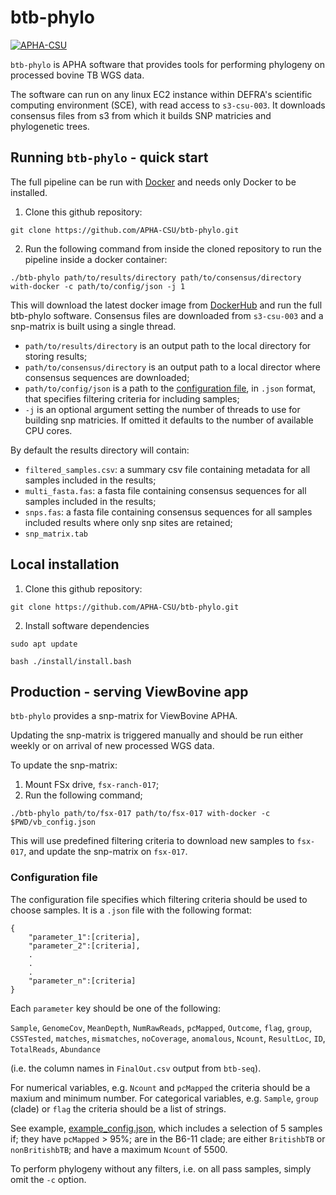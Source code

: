 # **btb-phylo**

[![APHA-CSU](https://circleci.com/gh/APHA-CSU/btb-phylo.svg?style=svg)](https://app.circleci.com/pipelines/github/APHA-CSU)

`btb-phylo` is APHA software that provides tools for performing phylogeny on processed bovine TB WGS data.

The software can run on any linux EC2 instance within DEFRA's scientific computing environment (SCE), with read access to `s3-csu-003`. It downloads consensus files from s3 from which it builds SNP matricies and phylogenetic trees.

## Running `btb-phylo` - quick start

The full pipeline can be run with [Docker](https://www.docker.com/) and needs only Docker to be installed. 

1. Clone this github repository:
```
git clone https://github.com/APHA-CSU/btb-phylo.git
```
2. Run the following command from inside the cloned repository to run the pipeline inside a docker container:

```
./btb-phylo path/to/results/directory path/to/consensus/directory with-docker -c path/to/config/json -j 1  
```

This will download the latest docker image from [DockerHub](https://hub.docker.com/r/aphacsubot/btb-phylo) and run the full btb-phylo software. Consensus files are downloaded from `s3-csu-003` and a snp-matrix is built using a single thread. 

- `path/to/results/directory` is an output path to the local directory for storing results; 
- `path/to/consensus/directory` is an output path to a local director where consensus sequences are downloaded; 
- `path/to/config/json` is a path to the [configuration file](#config-file), in `.json` format, that specifies filtering criteria for including samples;
- `-j` is an optional argument setting the number of threads to use for building snp matricies. If omitted it defaults to the number of available CPU cores.

By default the results directory will contain:
- `filtered_samples.csv`: a summary csv file containing metadata for all samples included in the results;
- `multi_fasta.fas`: a fasta file containing consensus sequences for all samples included in the results;
- `snps.fas`: a fasta file containing consensus sequences for all samples included results where only snp sites are retained;
- `snp_matrix.tab`

## Local installation
1. Clone this github repository:
```
git clone https://github.com/APHA-CSU/btb-phylo.git
```
2. Install software dependencies
```
sudo apt update
```
```
bash ./install/install.bash
```

## Production - serving ViewBovine app

`btb-phylo` provides a snp-matrix for ViewBovine APHA. 

Updating the snp-matrix is triggered manually and should be run either weekly or on arrival of new processed WGS data.

To update the snp-matrix:

1. Mount FSx drive, `fsx-ranch-017`;
2. Run the following command; 
```
./btb-phylo path/to/fsx-017 path/to/fsx-017 with-docker -c $PWD/vb_config.json
```
This will use predefined filtering criteria to download new samples to `fsx-017`, and update the snp-matrix on `fsx-017`. 

### <a name="config-file"></a> Configuration file

The configuration file specifies which filtering criteria should be used to choose samples. It is a `.json` file with the following format:

```
{
    "parameter_1":[criteria],
    "parameter_2":[criteria],
    .
    .
    .
    "parameter_n":[criteria]
}
```
Each `parameter` key should be one of the following: 

`Sample`, `GenomeCov`, `MeanDepth`, `NumRawReads`, `pcMapped`, `Outcome`, `flag`, `group`, `CSSTested`, `matches`, `mismatches`, `noCoverage`, `anomalous`, `Ncount`, `ResultLoc`, `ID`, `TotalReads`, `Abundance` 

(i.e. the column names in `FinalOut.csv` output from `btb-seq`). 

For numerical variables, e.g. `Ncount` and `pcMapped` the criteria should be a maxium and minimum number. For categorical variables, e.g. `Sample`, `group` (clade) or `flag` the criteria should be a list of strings. 

See example, [example_config.json](https://github.com/APHA-CSU/btb-phylo/blob/dockerize/example_config.json), which includes a selection of 5 samples if; they have `pcMapped` > 95%; are in the B6-11 clade; are either `BritishbTB` or `nonBritishbTB`; and have a maximum `Ncount` of 5500.

To perform phylogeny without any filters, i.e. on all pass samples, simply omit the `-c` option.
